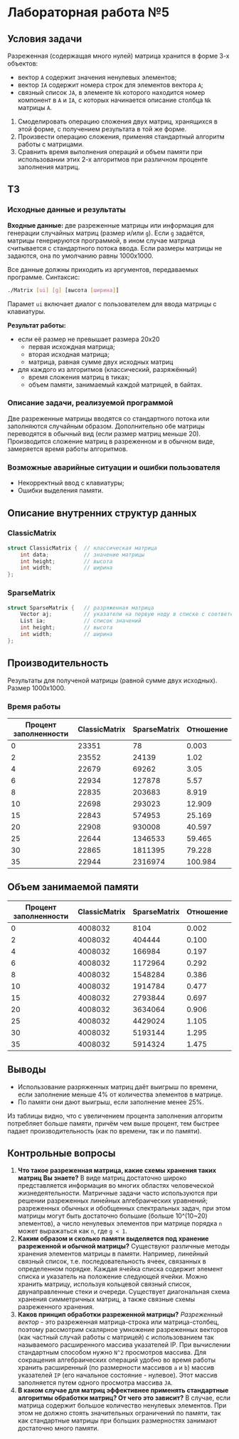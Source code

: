 # Лабораторная работа №5
## Условия задачи
Разреженная (содержащая много нулей) матрица хранится в форме 3-х объектов:
* вектор `A` содержит значения ненулевых элементов;
* вектор `IA` содержит номера строк для элементов вектора `A`;
* связный список `JA`, в элементе `Nk` которого находится номер компонент в `A` и `IA`, с которых начинается описание
столбца `Nk` матрицы `A`.

1. Смоделировать операцию сложения двух матриц, хранящихся в этой форме, с получением результата в той же форме.
2. Произвести операцию сложения, применяя стандартный алгоритм работы с матрицами.
3. Сравнить время выполнения операций и объем памяти при использовании этих 2-х алгоритмов при различном проценте
заполнения матриц.

## ТЗ
### Исходные данные и результаты
**Входные данные:** две разреженные матрицы или информация для генерации случайных матриц (размер и/или `g`). Если `g` 
задаётся, матрицы генерируются программой, в ином случае матрица считывается с стандартного потока ввода. Если размеры
матрицы не задаются, она по умолчанию равны 1000x1000.

Все данные должны приходить из аргументов, передаваемых программе. Синтаксис:
```bash
./Matrix [ui] [g] [высота [ширина]]
```

Парамет `ui` включает диалог с пользователем для ввода матрицы с клавиатуры.

**Результат работы:**
* если её размер не превышает размера 20x20
  * первая исхождная матрица;
  * вторая исходная матрица;
  * матрица, равная сумме двух исходных матриц
* для каждого из алгоритмов (классический, разряжённый)
  * время сложения матриц в тиках;
  * объем памяти, занимаемый каждой матрицей, в байтах.

### Описание задачи, реализуемой программой
Две разреженные матрицы вводятся со стандартного потока или заполняются случайным образом. Дополнительно обе матрицы
переводятся в обычный вид (если размер матриц меньше 20). Производится сложение матриц в разреженном и в обычном виде,
замеряется время работы алгоритмов.

### Возможные аварийные ситуации и ошибки пользователя
* Некорректный ввод с клавиатуры;
* Ошибки выделения памяти.

## Описание внутренних структур данных
### ClassicMatrix
```objectivec
struct ClassicMatrix {  // классическая матрица
	int data;           // значение матрицы
	int height;         // высота
	int width;          // ширина
};
```

### SparseMatrix
```objectivec
struct SparseMatrix {   // разряженная матрица
	Vector aj;          // указатели на первую ноду в списке с соответствующей строкой
	List ia;            // список значений
	int height;         // высота
	int width;	        // ширина
};
```

## Производительность
Результаты для полученой матрицы (равной сумме двух исходных). Размер 1000x1000.

### Время работы
|  Процент заполненности  | ClassicMatrix | SparseMatrix | Отношение |
|-----|---------------|--------------|-----------|
| 0   | 23351 | 78 | 0.003 |
| 2 | 23552 | 24139 | 1.02 |
| 4 | 22679 | 69262 | 3.05 |
| 6 | 22934 | 127878 | 5.57 |
| 8 | 22835 | 203683 | 8.919 |
| 10 | 22698 | 293023 | 12.909 |
| 15 | 22843 | 574953 | 25.169 |
| 20 | 22908 | 930008 | 40.597 |
| 25 | 22644 | 1346533 | 59.465 |
| 30 | 22865 | 1811395 | 79.228 |
| 35 | 22944 | 2316974 | 100.984 |

## Объем занимаемой памяти
|  Процент заполненности  | ClassicMatrix | SparseMatrix | Отношение |
|-----|---------------|--------------|-----------|
| 0   | 4008032 | 8104 | 0.002 |
| 2 | 4008032 | 404444 | 0.100 |
| 4 | 4008032 | 166984 | 0.197 |
| 6 | 4008032 | 1172964 | 0.292 |
| 8 | 4008032 | 1548284 | 0.386 |
| 10 | 4008032 | 1914784 | 0.477 |
| 15 | 4008032 | 2793844 | 0.697 |
| 20 | 4008032 | 3634064 | 0.906 |
| 25 | 4008032 | 4429024 | 1.105 |
| 30 | 4008032 | 5193144 | 1.295 |
| 35 | 4008032 | 5914324 | 1.475 |

## Выводы
* Использование разряженных матриц даёт выигрыш по времени, если заполнение меньше 4% от количества элементов в
матрице.
* По памяти они дают выигрыш, если заполнение менее 25%.

Из таблицы видно, что с увеличением процента заполнения алгоритм потребляет больше памяти, причём чем выше процент, тем
быстрее падает производительность (как по времени, так и по памяти).

## Контрольные вопросы
1. **Что такое разреженная матрица, какие схемы хранения таких матриц Вы знаете?** В виде матриц достаточно широко
представляется информация во многих областях человеческой жизнедеятельности. Матричные задачи часто используются при
решении разреженных линейных алгебраических уравнений; разреженных обычных и обобщенных спектральных задач, при этом
матрицы могут быть достаточно большие (больше 10^(10~20) элементов), а число ненулевых элементов при матрице порядка `n`
может выражаться как `n`, где `g < 1`.
2. **Каким образом и сколько памяти выделяется под хранение разреженной и обычной матрицы?** Существуют различные методы
хранения элементов матрицы в памяти. Например, линейный связный список, т.е. последовательность ячеек, связанных в
определенном порядке. Каждая ячейка списка содержит элемент списка и указатель на положение следующей ячейки. Можно
хранить матрицу, используя кольцевой связный список, двунаправленные стеки и очереди. Существует диагональная схема
хранения симметричных матриц, а также связные схемы разреженного хранения.
3. **Каков принцип обработки разреженной матрицы?** *Разреженный вектор* - это разреженная матрица-строка или
матрица-столбец, поэтому рассмотрим скалярное умножение разреженных векторов (как частный случай работы с матрицей) с
использованием так называемого расширенного массива указателей IP. При вычислении стандартным способом нужно `N^2`
просмотров массива. Для сокращения алгебраических операций удобно во время работы хранить расширенный (по размерности
массивов `a` и `b`) массив указателей `IP` (его начальное состояние - нулевое). Этот массив заполняется путем одного
просмотра массива `JA`.
4. **В каком случае для матриц эффективнее применять стандартные алгоритмы обработки матриц? От чего это зависит?** В
случае, если матрица содержит большое количество ненулевых элементов. При этом не должно стоять значительных ограничений
по памяти, так как стандартные матрицы при больших размерностях занимают достаточно много памяти.
